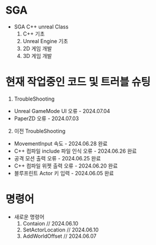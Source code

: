 # SGA

- SGA C++ unreal Class
  1. C++ 기초
  2. Unreal Engine 기초
  3. 2D 게임 개발
  4. 3D 게임 개발

# 현재 작업중인 코드 및 트러블 슈팅   
1. TroubleShooting
  - Unreal GameMode UI 오류 - 2024.07.04
  - PaperZD 오류 - 2024.07.03
    
2. 이전 TroubleShooting
  - MovementInput 속도 - 2024.06.28 완료
  - C++ 컴파일 include 파일 인식 오류 - 2024.06.26 완료
  - 공격 모션 출력 오류 - 2024.06.25 완료
  - C++ 컴파일 위젯 출력 오류 - 2024.06.20 완료
  - 블루프린트 Actor 키 입력 - 2024.06.05 완료
    
# 명령어
- 새로운 명령어
  1. Contaion          // 2024.06.10
  2. SetActorLocation  // 2024.06.10
  3. AddWorldOffset    // 2024.06.07
  

 
